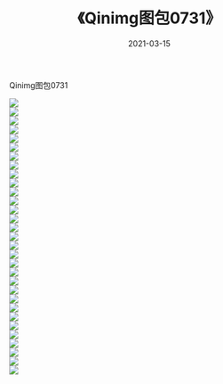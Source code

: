 ﻿---
layout: post
title:  《Qinimg图包0731》
date:   2021-03-15
img: http://imgx.orgx.ga/Qinimg图包/Qinimg图包0731/000.jpg
categories: [美女, 清纯, 唯美]
---

Qinimg图包0731

 ![](http://imgx.orgx.ga/Qinimg图包/Qinimg图包0731/001.jpg) <br>![](http://imgx.orgx.ga/Qinimg图包/Qinimg图包0731/002.jpg) <br>![](http://imgx.orgx.ga/Qinimg图包/Qinimg图包0731/003.jpg) <br>![](http://imgx.orgx.ga/Qinimg图包/Qinimg图包0731/004.jpg) <br>![](http://imgx.orgx.ga/Qinimg图包/Qinimg图包0731/005.jpg) <br>![](http://imgx.orgx.ga/Qinimg图包/Qinimg图包0731/006.jpg) <br>![](http://imgx.orgx.ga/Qinimg图包/Qinimg图包0731/007.jpg) <br>![](http://imgx.orgx.ga/Qinimg图包/Qinimg图包0731/008.jpg) <br>![](http://imgx.orgx.ga/Qinimg图包/Qinimg图包0731/009.jpg) <br>![](http://imgx.orgx.ga/Qinimg图包/Qinimg图包0731/010.jpg) <br>![](http://imgx.orgx.ga/Qinimg图包/Qinimg图包0731/011.jpg) <br>![](http://imgx.orgx.ga/Qinimg图包/Qinimg图包0731/012.jpg) <br>![](http://imgx.orgx.ga/Qinimg图包/Qinimg图包0731/013.jpg) <br>![](http://imgx.orgx.ga/Qinimg图包/Qinimg图包0731/014.jpg) <br>![](http://imgx.orgx.ga/Qinimg图包/Qinimg图包0731/015.jpg) <br>![](http://imgx.orgx.ga/Qinimg图包/Qinimg图包0731/016.jpg) <br>![](http://imgx.orgx.ga/Qinimg图包/Qinimg图包0731/017.jpg) <br>![](http://imgx.orgx.ga/Qinimg图包/Qinimg图包0731/018.jpg) <br>![](http://imgx.orgx.ga/Qinimg图包/Qinimg图包0731/019.jpg) <br>![](http://imgx.orgx.ga/Qinimg图包/Qinimg图包0731/020.jpg) <br>![](http://imgx.orgx.ga/Qinimg图包/Qinimg图包0731/021.jpg) <br>![](http://imgx.orgx.ga/Qinimg图包/Qinimg图包0731/022.jpg) <br>![](http://imgx.orgx.ga/Qinimg图包/Qinimg图包0731/023.jpg) <br>![](http://imgx.orgx.ga/Qinimg图包/Qinimg图包0731/024.jpg) <br>![](http://imgx.orgx.ga/Qinimg图包/Qinimg图包0731/025.jpg) <br>![](http://imgx.orgx.ga/Qinimg图包/Qinimg图包0731/026.jpg) <br>![](http://imgx.orgx.ga/Qinimg图包/Qinimg图包0731/027.jpg) <br>![](http://imgx.orgx.ga/Qinimg图包/Qinimg图包0731/028.jpg) <br>![](http://imgx.orgx.ga/Qinimg图包/Qinimg图包0731/029.jpg) <br>![](http://imgx.orgx.ga/Qinimg图包/Qinimg图包0731/030.jpg) <br>![](http://imgx.orgx.ga/Qinimg图包/Qinimg图包0731/031.jpg) <br>